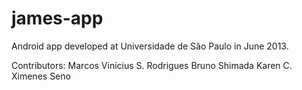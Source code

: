 james-app
=========
Android app developed at Universidade de São Paulo in June 2013.

Contributors:
Marcos Vinícius S. Rodrigues
Bruno Shimada
Karen C. Ximenes Seno
